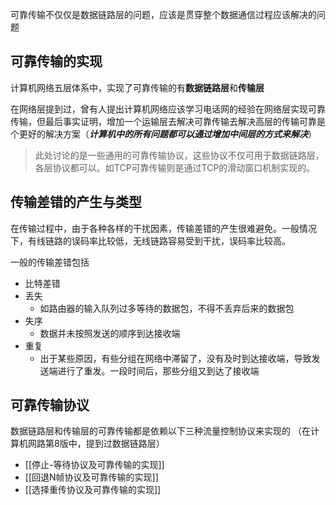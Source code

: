 可靠传输不仅仅是数据链路层的问题，应该是贯穿整个数据通信过程应该解决的问题

## 可靠传输的实现

计算机网络五层体系中，实现了可靠传输的有**数据链路层**和**传输层**

在网络层提到过，曾有人提出计算机网络应该学习电话网的经验在网络层实现可靠传输，但最后事实证明，增加一个运输层去解决可靠传输去解决高层的传输可靠是个更好的解决方案（***计算机中的所有问题都可以通过增加中间层的方式来解决***）

>此处讨论的是一些通用的可靠传输协议，这些协议不仅可用于数据链路层，各层协议都可以。如TCP可靠传输则是通过TCP的滑动窗口机制实现的。

## 传输差错的产生与类型

在传输过程中，由于各种各样的干扰因素，传输差错的产生很难避免。一般情况下，有线链路的误码率比较低，无线链路容易受到干扰，误码率比较高。

一般的传输差错包括
- 比特差错
- 丢失
	- 如路由器的输入队列过多等待的数据包，不得不丢弃后来的数据包
- 失序
	- 数据并未按照发送的顺序到达接收端
- 重复
	- 出于某些原因，有些分组在网络中滞留了，没有及时到达接收端，导致发送端进行了重发。一段时间后，那些分组又到达了接收端

## 可靠传输协议

数据链路层和传输层的可靠传输都是依赖以下三种流量控制协议来实现的
（在计算机网路第8版中，提到过数据链路层）

- [[停止-等待协议及可靠传输的实现]]
- [[回退N帧协议及可靠传输的实现]]
- [[选择重传协议及可靠传输的实现]]



